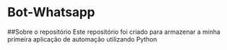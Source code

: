 # Bot-Whatsapp

##Sobre o repositório
Este repositório foi criado para armazenar a minha primeira aplicação de automação utilizando Python
